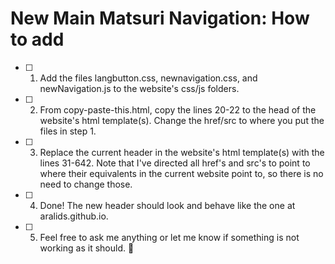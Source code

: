 # New Main Matsuri Navigation: How to add

- [ ] 1. Add the files langbutton.css, newnavigation.css, and newNavigation.js to the website's css/js folders.

- [ ] 2. From copy-paste-this.html, copy the lines 20-22 to the head of the website's html template(s). Change the href/src to where you put the files in step 1.

- [ ] 3. Replace the current header in the website's html template(s) with the lines 31-642. Note that I've directed all href's and src's to point to where their equivalents in the current website point to, so there is no need to change those.

- [ ] 4. Done! The new header should look and behave like the one at aralids.github.io.

- [ ] 5. Feel free to ask me anything or let me know if something is not working as it should. :slightly_smiling_face:
